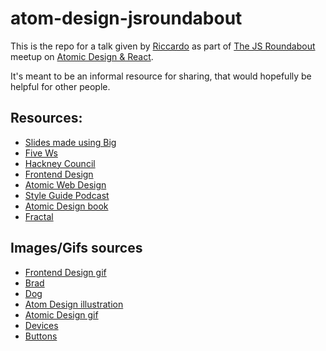 # atom-design-jsroundabout

This is the repo for a talk given by [Riccardo](https://github.com/riccardoerra) as part of [The JS Roundabout](https://www.meetup.com/The-JS-Roundabout/) meetup on [Atomic Design & React](https://www.meetup.com/The-JS-Roundabout/events/252499439/).

It's meant to be an informal resource for sharing, that would hopefully be helpful for other people.

## Resources:

- [Slides made using Big](https://github.com/tmcw/big)
- [Five Ws](https://en.wikipedia.org/wiki/Five_Ws)
- [Hackney Council](http://hackit.org.uk)
- [Frontend Design](http://bradfrost.com/blog/post/frontend-design/)
- [Atomic Web Design](http://bradfrost.com/blog/post/atomic-web-design/)
- [Style Guide Podcast](http://styleguides.io/podcast/)
- [Atomic Design book](http://atomicdesign.bradfrost.com)
- [Fractal](https://fractal.build)

## Images/Gifs sources

- [Frontend Design gif](http://bradfrost.com/blog/post/frontend-design/)
- [Brad](http://www.allthepeople.net/brad_frost)
- [Dog](https://www.flickr.com/photos/brad_frost/30499629173/)
- [Atom Design illustration](http://bradfrost.com/blog/post/atomic-web-design/)
- [Atomic Design gif](http://bradfrost.com/blog/post/atomic-web-design/)
- [Devices](https://bigmedium.com/ideas/leaping-gap-between-devices.html)
- [Buttons](http://bradfrost.com/blog/post/interface-inventory/)

